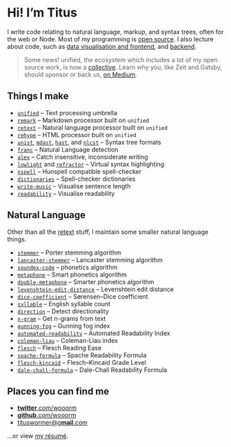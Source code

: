 # Hi!  I’m Titus

I write code relating to natural language, markup, and syntax trees, often
for the web or Node.
Most of my programming is [open source][gh].
I also lecture about code, such as [data visualisation and frontend][tt],
and [backend][be].

> Some news!
> unified, the ecosystem which includes a lot of my open source work, is now
> a [collective][].
> Learn why you, like Zeit and Gatsby, should sponsor or back us,
> [on Medium][medium].

## Things I make

*   [`unified`](https://unifiedjs.com)
    – Text processing umbrella
*   [`remark`](https://github.com/remarkjs/remark#readme)
    – Markdown processor built on `unified`
*   [`retext`](https://github.com/retextjs/retext#readme)
    – Natural language processor built on `unified`
*   [`rehype`](https://github.com/rehypejs/rehype#readme)
    – HTML processor built on `unified`
*   [`unist`](https://github.com/syntax-tree/unist#readme),
    [`mdast`](https://github.com/syntax-tree/mdast#readme),
    [`hast`](https://github.com/syntax-tree/hast#readme), and
    [`nlcst`](https://github.com/syntax-tree/nlcst#readme)
    – Syntax tree formats
*   [`franc`](https://github.com/wooorm/franc#readme)
    – Natural Language detection
*   [`alex`](https://alexjs.com)
    – Catch insensitive, inconsiderate writing
*   [`lowlight`](https://github.com/wooorm/lowlight#readme)
    and
    [`refractor`](https://github.com/wooorm/refractor#readme)
    – Virtual syntax highlighting
*   [`nspell`](https://github.com/wooorm/nspell#readme)
    – Hunspell compatible spell-checker
*   [`dictionaries`](https://github.com/wooorm/dictionaries#readme)
    – Spell-checker dictionaries
*   [`write-music`](https://wooorm.com/write-music/)
    – Visualise sentence length
*   [`readability`](https://wooorm.com/readability/)
    – Visualise readability

## Natural Language

Other than all the [retext][retext-plugins] stuff, I maintain some smaller
natural language things.

*   [`stemmer`](https://github.com/words/stemmer)
    – Porter stemming algorithm
*   [`lancaster-stemmer`](https://github.com/words/lancaster-stemmer)
    – Lancaster stemming algorithm
*   [`soundex-code`](https://github.com/words/soundex-code)
    – phonetics algorithm
*   [`metaphone`](https://github.com/words/metaphone)
    – Smart phonetics algorithm
*   [`double-metaphone`](https://github.com/words/double-metaphone)
    – Smarter phonetics algorithm
*   [`levenshtein-edit-distance`](https://github.com/words/levenshtein-edit-distance)
    – Levenshtein edit distance
*   [`dice-coefficient`](https://github.com/words/dice-coefficient)
    – Sørensen–Dice coefficient
*   [`syllable`](https://github.com/words/syllable)
    – English syllable count
*   [`direction`](https://github.com/wooorm/direction)
    – Detect directionality
*   [`n-gram`](https://github.com/words/n-gram)
    – Get n-grams from text
*   [`gunning-fog`](https://github.com/words/gunning-fog)
    – Gunning fog index
*   [`automated-readability`](https://github.com/words/automated-readability)
    – Automated Readability Index
*   [`coleman-liau`](https://github.com/words/coleman-liau)
    – Coleman-Liau index
*   [`flesch`](https://github.com/words/flesch)
    – Flesch Reading Ease
*   [`spache-formula`](https://github.com/words/spache-formula)
    – Spache Readability Formula
*   [`flesch-kincaid`](https://github.com/words/flesch-kincaid)
    – Flesch–Kincaid Grade Level
*   [`dale-chall-formula`](https://github.com/words/dale-chall-formula)
    – Dale-Chall Readability Formula

## Places you can find me

*   [**twitter**.com/wooorm](https://twitter.com/wooorm)
*   [**github**.com/wooorm](https://github.com/wooorm)
*   [tituswormer@g**mail**.com](mailto:tituswormer@gmail.com)

…or view [my résumé](https://wooorm.com/resume.html).

[gh]: https://github.com/wooorm

[tt]: https://github.com/cmda-tt/course-18-19

[be]: https://github.com/cmda-be/course-17-18

[retext-plugins]: https://github.com/retextjs/retext/blob/master/doc/plugins.md#list-of-plugins

[collective]: https://opencollective.com/unified

[medium]: https://medium.com/unifiedjs/collectively-evolving-through-crowdsourcing-22c359ea95cc
